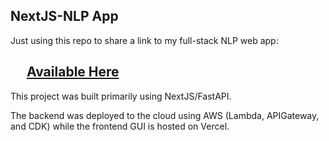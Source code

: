 ## NextJS-NLP App

Just using this repo to share a link to my full-stack NLP web app: 

## &emsp; **[Available Here](https://ai-helper-v1.vercel.app)**

This project was built primarily using NextJS/FastAPI. 

The backend was deployed to the cloud using AWS (Lambda, APIGateway, and CDK) while the frontend GUI is hosted on Vercel. 
